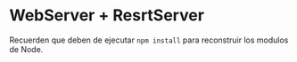 # WebServer + ResrtServer

Recuerden que deben de ejecutar ``` npm install ``` para reconstruir los modulos de Node.